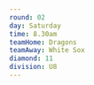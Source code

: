 ```yaml
---
round: 02
day: Saturday
time: 8.30am
teamHome: Dragons
teamAway: White Sox
diamond: 11
division: U8
---
```


